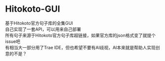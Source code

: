 # Hitokoto-GUI
基于Hitokoto官方句子库的全集GUI  
自己实现了一套API，可以用来自己部署  
所有句子来源于Hitokoto官方句子库超链接，如果官方库的json格式变了就提个issue吧  
有相当大一部分用了Trae IDE，但也希望不要有AI歧视，AI本来就是帮助人实现创意的不是？
